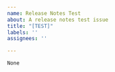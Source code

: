 ```yaml
---
name: Release Notes Test
about: A release notes test issue
title: "[TEST]"
labels: ''
assignees: ''

---
```


```release-note
None
```
